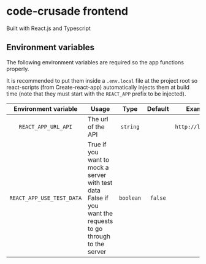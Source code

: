 # code-crusade frontend

Built with React.js and Typescript

## Environment variables
The following environment variables are required so the app functions properly. 

It is recommended to put them inside a `.env.local` file at the project root so react-scripts (from Create-react-app) automatically injects them at build time (note that they must start with the `REACT_APP` prefix to be injected).

|   Environment variable  | Usage                                                                                                       |   Type  | Default |     Example value     |
|:-----------------------:|-------------------------------------------------------------------------------------------------------------|:-------:|:-------:|:---------------------:|
| `REACT_APP_URL_API`       | The url of the API                                                                                          | `string`  |         | `http://localhost:8080` |
| `REACT_APP_USE_TEST_DATA` | True if you want to mock a server with test data False if you want the requests to go through to the server | `boolean` | `false`   | `true`                  |
